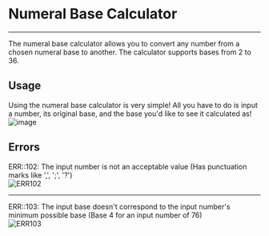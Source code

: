# Numeral Base Calculator

------------------------------------------------------------------------

The numeral base calculator allows you to convert any number from a chosen numeral base to another. The calculator supports bases from 2 to 36.

## Usage  

Using the numeral base calculator is very simple! All you have to do is input a number, its original base, and the base you'd like to see it calculated as!  
![image](https://user-images.githubusercontent.com/55959375/120174973-fd95a580-c205-11eb-872b-bd59152b4810.png)

## Errors

ERR::102: The input number is not an acceptable value (Has punctuation marks like ',', ';', '?')  
![ERR102](https://user-images.githubusercontent.com/55959375/120174428-60d30800-c205-11eb-9917-34d911bd714d.PNG)  

-------

ERR::103: The input base doesn't correspond to the input number's minimum possible base (Base 4 for an input number of 76)  
![ERR103](https://user-images.githubusercontent.com/55959375/120174462-692b4300-c205-11eb-9212-785d4583f089.PNG)  
